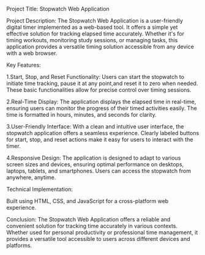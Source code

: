 Project Title: Stopwatch Web Application

Project Description:
The Stopwatch Web Application is a user-friendly digital timer implemented as a web-based tool. It offers a simple yet effective solution for tracking elapsed time accurately. Whether it's for timing workouts, monitoring study sessions, or managing tasks, this application provides a versatile timing solution accessible from any device with a web browser.

Key Features:

1.Start, Stop, and Reset Functionality: Users can start the stopwatch to initiate time tracking, pause it at any point,and reset it to zero when needed. These basic functionalities allow for precise control over timing sessions.

2.Real-Time Display: The application displays the elapsed time in real-time, ensuring users can monitor the progress of their timed activities easily. The time is formatted in hours, minutes, and seconds for clarity.

3.User-Friendly Interface: With a clean and intuitive user interface, the stopwatch application offers a seamless experience. Clearly labeled buttons for start, stop, and reset actions make it easy for users to interact with the timer.

4.Responsive Design: The application is designed to adapt to various screen sizes and devices, ensuring optimal performance on desktops, laptops, tablets, and smartphones. Users can access the stopwatch from anywhere, anytime.

Technical Implementation:

Built using HTML, CSS, and JavaScript for a cross-platform web experience.

Conclusion:
The Stopwatch Web Application offers a reliable and convenient solution for tracking time accurately in various contexts. Whether used for personal productivity or professional time management, it provides a versatile tool accessible to users across different devices and platforms.
